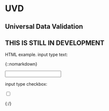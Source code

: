 # UVD
## Universal Data Validation

## THIS IS STILL IN DEVELOPMENT

HTML example.
input type text:

{::nomarkdown}
<form id="udv-sumbit">
    <label>
        <input id="udv-input" data-req="true" data-reg="[0-9]{2}-[0-9]{3}">
    </label>
</form>
  
 
input type checkbox:

<form id="udv-sumbit">
    <label>
        <input type="checkbox" id="udv-input" data-req="true">
    </label>
</form>
{:/}

